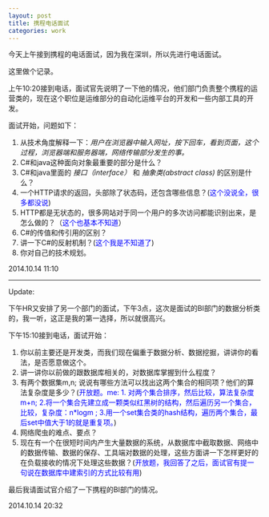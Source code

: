 ```yaml
---
layout: post
title: 携程电话面试
categories: work
---
```


今天上午接到携程的电话面试，因为我在深圳，所以先进行电话面试。

这里做个记录。

上午10:20接到电话，面试官先说明了一下他的情况，他们部门负责整个携程的运营类的，现在这个职位是运维部分的自动化运维平台的开发和一些内部工具的开发。

面试开始，问题如下：

1. 从技术角度解释一下：*用户在浏览器中输入网址，按下回车，看到页面，这个过程，浏览器端和服务器端，网络传输部分发生的事。*
2. C#和java这种面向对象最重要的部分是什么？
3. C#和java里面的 *接口（interface）* 和 *抽象类(abstract class)* 的区别是什么？
4. 一个HTTP请求的返回，头部除了状态码，还包含哪些信息？(<font color="blue">这个没说全，很多都没说</font>)
5. HTTP都是无状态的，很多网站对于同一个用户的多次访问都能识别出来，是怎么做的？（<font color="blue">这个也基本不知道</font>）
6. C#的传值和传引用的区别？
7. 讲一下C#的反射机制？(<font color="blue">这个我是不知道了</font>)
8. 你对自己的技术规划。

2014.10.14 11:10

<hr />

Update:

下午HR又安排了另一个部门的面试，下午3点，这次是面试的BI部门的数据分析类的，我一听，这正是我的第一选择，所以就很高兴。

下午15:10接到电话，面试开始：

1. 你以前主要还是开发类，而我们现在偏重于数据分析、数据挖掘，讲讲你的看法，是否愿意做这个。
2. 讲一讲你以前做的跟数据库相关的，对数据库掌握到什么程度？
3. 有两个数据集m,n; 说说有哪些方法可以找出这两个集合的相同项？他们的算法复杂度是多少？(<font color="blue">开放题。me: 1. 对两个集合排序，然后比较，算法复杂度m+n; 2.将一个集合先建立成一颗类似红黑树的结构，然后遍历另一个集合，比较，复杂度：n*logm ; 3.用一个set集合类的hash结构，遍历两个集合，最后set中值大于1的就是重复项。</font>)
4. 网络爬虫的难点、要点？
5. 现在有一个在很短时间内产生大量数据的系统，从数据库中截取数据、网络中的数据传输、数据的保存、工具端对数据的处理，这些方面讲一下怎样更好的在负载接收的情况下处理这些数据？(<font color="blue">开放题，我回答了之后，面试官有提一句说在数据库中建索引的方式比较有用</font>)

最后我请面试官介绍了一下携程的BI部门的情况。

2014.10.14 20:32
